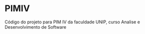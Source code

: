 # PIMIV
Código do projeto para PIM IV da faculdade UNIP, curso Analise e Desenvolvimento de Software
